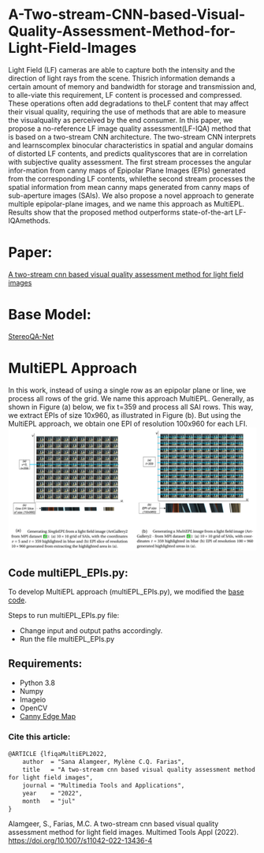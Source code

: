 # A-Two-stream-CNN-based-Visual-Quality-Assessment-Method-for-Light-Field-Images

Light Field (LF) cameras are able to capture both the intensity and the direction of light rays from the scene. Thisrich information demands a certain amount of memory and bandwidth for storage and transmission and, to alle-viate this requirement, LF content is processed and compressed. These operations often add degradations to theLF content that may affect their visual quality, requiring the use of methods that are able to measure the visualquality as perceived by the end consumer.  In this paper, we propose a no-reference LF image quality assessment(LF-IQA) method that is based on a two-stream CNN architecture. The two-stream CNN interprets and learnscomplex binocular characteristics in spatial and angular domains of distorted LF contents, and predicts qualityscores that are in correlation with subjective quality assessment. The first stream processes the angular infor-mation from canny maps of Epipolar Plane Images (EPIs) generated from the corresponding LF contents, whilethe second stream processes the spatial information from mean canny maps generated from canny maps of sub-aperture images (SAIs).  We also propose a novel approach to generate multiple epipolar-plane images, and we name this approach as MultiEPL. Results show that the proposed method outperforms state-of-the-art LF-IQAmethods.

# Paper: 
[A two-stream cnn based visual quality assessment method for light field images](https://link.springer.com/article/10.1007/s11042-022-13436-4)

# Base Model:
[StereoQA-Net](https://github.com/weizhou-geek/Stereoscopic-Image-Quality-Assessment-Network)

# MultiEPL Approach
In this work, instead of using a single row as an epipolar plane or line, we process all rows of the grid. We name this approach MultiEPL. Generally, as shown in Figure (a) below, we fix t=359 and process all SAI rows. This way, we extract EPIs of size 10x960, as illustrated in Figure (b). But using the MultiEPL approach, we obtain one EPI of resolution 100x960 for each LFI.
![](images/singleEPL_and_multiEPL.png)

## Code multiEPL_EPIs.py:
To develop MultiEPL approach (multiEPL_EPIs.py), we modified the [base code](https://github.com/andrewhou1/Light-Field-Super-Resolution/blob/master/generateEPI.py).

Steps to run multiEPL_EPIs.py file:
- Change input and output paths accordingly.
- Run the file multiEPL_EPIs.py

## Requirements:
- Python 3.8
- Numpy
- Imageio
- OpenCV
- [Canny Edge Map](https://www.peterkovesi.com/matlabfns/index.html#spatial)

### Cite this article:
```
@ARTICLE {lfiqaMultiEPL2022,
    author  = "Sana Alamgeer, Mylène C.Q. Farias",
    title   = "A two-stream cnn based visual quality assessment method for light field images",
    journal = "Multimedia Tools and Applications",
    year    = "2022",
    month   = "jul"
}
```
Alamgeer, S., Farias, M.C. A two-stream cnn based visual quality assessment method for light field images. Multimed Tools Appl (2022). https://doi.org/10.1007/s11042-022-13436-4
